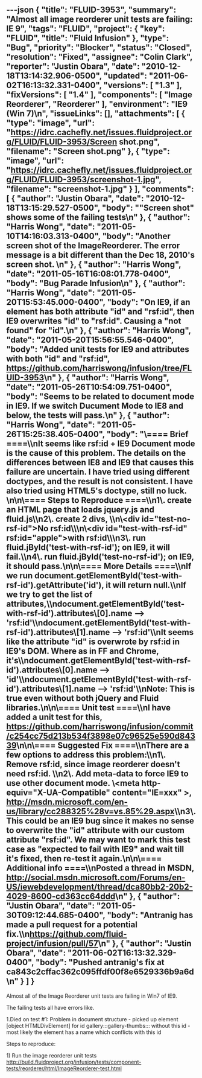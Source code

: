 ---json
{
  "title": "FLUID-3953",
  "summary": "Almost all image reorderer unit tests are failing: IE 9",
  "tags": "FLUID",
  "project": {
    "key": "FLUID",
    "title": "Fluid Infusion"
  },
  "type": "Bug",
  "priority": "Blocker",
  "status": "Closed",
  "resolution": "Fixed",
  "assignee": "Colin Clark",
  "reporter": "Justin Obara",
  "date": "2010-12-18T13:14:32.906-0500",
  "updated": "2011-06-02T16:13:32.331-0400",
  "versions": [
    "1.3"
  ],
  "fixVersions": [
    "1.4"
  ],
  "components": [
    "Image Reorderer",
    "Reorderer"
  ],
  "environment": "IE9 (Win 7)\n",
  "issueLinks": [],
  "attachments": [
    {
      "type": "image",
      "url": "https://idrc.cachefly.net/issues.fluidproject.org/FLUID/FLUID-3953/Screen shot.png",
      "filename": "Screen shot.png"
    },
    {
      "type": "image",
      "url": "https://idrc.cachefly.net/issues.fluidproject.org/FLUID/FLUID-3953/screenshot-1.jpg",
      "filename": "screenshot-1.jpg"
    }
  ],
  "comments": [
    {
      "author": "Justin Obara",
      "date": "2010-12-18T13:15:29.527-0500",
      "body": "\"Screen shot\" shows some of the failing tests\n"
    },
    {
      "author": "Harris Wong",
      "date": "2011-05-10T14:16:03.313-0400",
      "body": "Another screen shot of the ImageReorderer.  The error message is a bit different than the Dec 18, 2010's screen shot.&#x20;\n"
    },
    {
      "author": "Harris Wong",
      "date": "2011-05-16T16:08:01.778-0400",
      "body": "Bug Parade Infusion\n"
    },
    {
      "author": "Harris Wong",
      "date": "2011-05-20T15:53:45.000-0400",
      "body": "On IE9, if an element has both attribute \"id\" and \"rsf:id\", then IE9 overwrites \"id\" to \"rsf:id\".  Causing a \"not found\" for \"id\".\n"
    },
    {
      "author": "Harris Wong",
      "date": "2011-05-20T15:56:55.546-0400",
      "body": "Added unit tests for IE9 and attributes with both \"id\" and \"rsf:id\", <https://github.com/harriswong/infusion/tree/FLUID-3953>\n"
    },
    {
      "author": "Harris Wong",
      "date": "2011-05-26T10:54:09.751-0400",
      "body": "Seems to be related to document mode in IE9.  If we switch Ducument Mode to IE8 and below, the tests will pass.\n"
    },
    {
      "author": "Harris Wong",
      "date": "2011-05-26T15:25:38.405-0400",
      "body": "\\==== Brief ====\\\nIt seems like rsf:id + IE9 Document mode is the cause of this problem.  The details on the differences between IE8 and IE9 that causes this failure are uncertain.  I have tried using different doctypes, and the result is not consistent.  I have also tried using HTML5's doctype, still no luck. &#x20;\n\n\\==== Steps to Reproduce ====\\\n1\\. create an HTML page that loads jquery.js and fluid.js\\\n2\\. create 2 divs, \\\n\\<div id=\"test-no-rsf-id\">No rsf:id\\</div>\\\n\\<div id=\"test-with-rsf-id\" rsf:id=\"apple\">with rsf:id\\</div>\\\n3\\. run fluid.jById('test-with-rsf-id'); on IE9, it will fail.\\\n4\\. run fluid.jById('test-no-rsf-id'); on IE9, it should pass.\n\n\\==== More Details ====\\\nIf we run document.getElementById('test-with-rsf-id').getAttribute('id'), it will return null.\\\nIf we try to get the list of attributes,\\\ndocument.getElementById('test-with-rsf-id').attributes\\[0].name --> 'rsf:id'\\\ndocument.getElementById('test-with-rsf-id').attributes\\[1].name --> 'rsf:id'\\\nIt seems like the attribute \"id\" is overwrote by rsf:id in IE9's DOM. Where as in FF and Chrome, it's\\\ndocument.getElementById('test-with-rsf-id').attributes\\[0].name --> 'id'\\\ndocument.getElementById('test-with-rsf-id').attributes\\[1].name --> 'rsf:id'\\\nNote: This is true even without both jQuery and Fluid libraries.\n\n\\==== Unit test ====\\\nI have added a unit test for this, <https://github.com/harriswong/infusion/commit/c254cc75d213b534f3898e07c96525e590d84339>\n\n\\==== Suggested Fix ====\\\nThere are a few options to address this problem:\\\n1\\. Remove rsf:id, since image reorderer doesn't need rsf:id.  \\\n2\\. Add meta-data to force IE9 to use other document mode.  \\<meta http-equiv=\"X-UA-Compatible\" content=\"IE=xxx\" >, <http://msdn.microsoft.com/en-us/library/cc288325%28v=vs.85%29.aspx>\\\n3\\. This could be an IE9 bug since it makes no sense to overwrite the \"id\" attribute with our custom attribute \"rsf:id\".  We may want to mark this test case as \"expected to fail with IE9\" and wait till it's fixed, then re-test it again.\n\n\\==== Additional info ====\\\nPosted a thread in MSDN, <http://social.msdn.microsoft.com/Forums/en-US/iewebdevelopment/thread/dca80bb2-20b2-4029-8600-cd363cc64ddd>\n"
    },
    {
      "author": "Justin Obara",
      "date": "2011-05-30T09:12:44.685-0400",
      "body": "Antranig has made a pull request for a potential fix.\\\n<https://github.com/fluid-project/infusion/pull/57>\n"
    },
    {
      "author": "Justin Obara",
      "date": "2011-06-02T16:13:32.329-0400",
      "body": "Pushed antranig's fix at ca843c2cffac362c095ffdf00f8e6529336b9a6d\n"
    }
  ]
}
---
Almost all of the Image Reorderer unit tests are failing in Win7 of IE9.

The failing tests all have errors like.

1.Died on test #1: Problem in document structure - picked up element \[object HTMLDivElement] for id gallery:::gallery-thumbs::: without this id - most likely the element has a name which conflicts with this id

Steps to reproduce:

1\) Run the image reorderer unit tests\
<http://build.fluidproject.org/infusion/tests/component-tests/reorderer/html/ImageReorderer-test.html>

        
